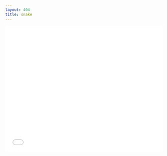 ```yaml
---
layout: 404
title: snake
---
```


<iframe src="snake-game.html" scrolling="no" style="border: none" height="404" width="100%" ></iframe>
